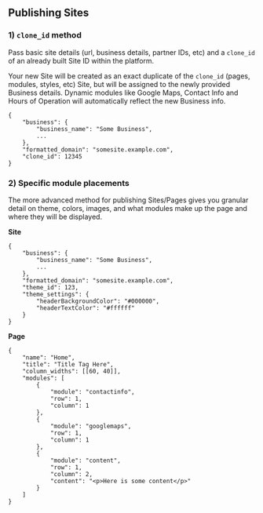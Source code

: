 ## Publishing Sites

### 1) `clone_id` method

Pass basic site details (url, business details, partner IDs, etc) and a `clone_id` of an already built Site ID within the platform.

Your new Site will be created as an exact duplicate of the `clone_id` (pages, modules, styles, etc) Site, but will be assigned to the newly provided Business details. Dynamic modules like Google Maps, Contact Info and Hours of Operation will automatically reflect the new Business info.

    {
        "business": {
            "business_name": "Some Business",
            ...
        },
        "formatted_domain": "somesite.example.com",
        "clone_id": 12345
    }

### 2) Specific module placements

The more advanced method for publishing Sites/Pages gives you granular detail on theme, colors, images, and what modules make up the page and where they will be displayed.

**Site**

    {
        "business": {
            "business_name": "Some Business",
            ...
        },
        "formatted_domain": "somesite.example.com",
        "theme_id": 123,
        "theme_settings": {
            "headerBackgroundColor": "#000000",
            "headerTextColor": "#ffffff"
        }
    }

**Page**

    {
        "name": "Home",
        "title": "Title Tag Here",
        "column_widths": [[60, 40]],
        "modules": [
            {
                "module": "contactinfo",
                "row": 1,
                "column": 1
            },
            {
                "module": "googlemaps",
                "row": 1,
                "column": 1
            },
            {
                "module": "content",
                "row": 1,
                "column": 2,
                "content": "<p>Here is some content</p>"
            }
        ]
    }
